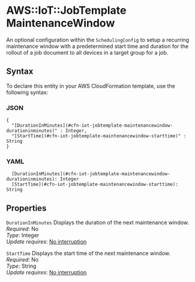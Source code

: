 # AWS::IoT::JobTemplate MaintenanceWindow<a name="aws-properties-iot-jobtemplate-maintenancewindow"></a>

An optional configuration within the `SchedulingConfig` to setup a recurring maintenance window with a predetermined start time and duration for the rollout of a job document to all devices in a target group for a job\.

## Syntax<a name="aws-properties-iot-jobtemplate-maintenancewindow-syntax"></a>

To declare this entity in your AWS CloudFormation template, use the following syntax:

### JSON<a name="aws-properties-iot-jobtemplate-maintenancewindow-syntax.json"></a>

```
{
  "[DurationInMinutes](#cfn-iot-jobtemplate-maintenancewindow-durationinminutes)" : Integer,
  "[StartTime](#cfn-iot-jobtemplate-maintenancewindow-starttime)" : String
}
```

### YAML<a name="aws-properties-iot-jobtemplate-maintenancewindow-syntax.yaml"></a>

```
  [DurationInMinutes](#cfn-iot-jobtemplate-maintenancewindow-durationinminutes): Integer
  [StartTime](#cfn-iot-jobtemplate-maintenancewindow-starttime): String
```

## Properties<a name="aws-properties-iot-jobtemplate-maintenancewindow-properties"></a>

`DurationInMinutes`  <a name="cfn-iot-jobtemplate-maintenancewindow-durationinminutes"></a>
Displays the duration of the next maintenance window\.  
*Required*: No  
*Type*: Integer  
*Update requires*: [No interruption](https://docs.aws.amazon.com/AWSCloudFormation/latest/UserGuide/using-cfn-updating-stacks-update-behaviors.html#update-no-interrupt)

`StartTime`  <a name="cfn-iot-jobtemplate-maintenancewindow-starttime"></a>
Displays the start time of the next maintenance window\.  
*Required*: No  
*Type*: String  
*Update requires*: [No interruption](https://docs.aws.amazon.com/AWSCloudFormation/latest/UserGuide/using-cfn-updating-stacks-update-behaviors.html#update-no-interrupt)